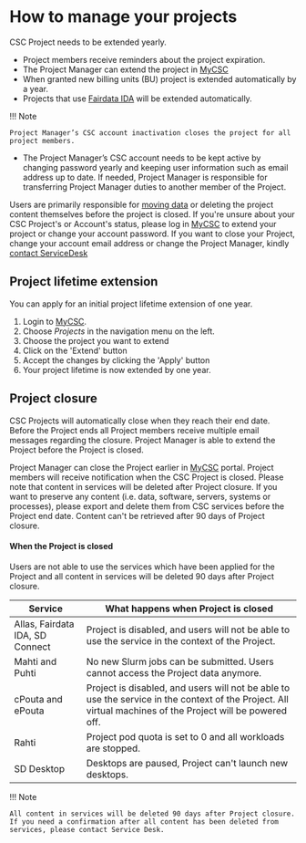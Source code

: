 # How to manage your projects

CSC Project needs to be extended yearly.

* Project members receive reminders about the project expiration.
* The Project Manager can extend the project in [MyCSC](https://my.csc.fi)
* When granted new billing units (BU) project is extended automatically by a year.
* Projects that use [Fairdata IDA](https://ida.fairdata.fi/) will be extended automatically.

!!! Note 

    Project Manager’s CSC account inactivation closes the project for all project members.

* The Project Manager’s CSC account needs to be kept active by changing password yearly and keeping user information such as email address up to date. If needed, Project Manager is responsible for transferring Project Manager duties to another member of the Project.

Users are primarily responsible for [moving data](../data/moving/index.md) or deleting the project content themselves before the project is closed. 
If you're unsure about your CSC Project's or Account's status, please log in [MyCSC](https://my.csc.fi) to extend your project or change your account password.
If you want to close your Project, change your account email address or change the Project Manager, kindly [contact ServiceDesk](../support/contact.md)

## Project lifetime extension

You can apply for an initial project lifetime extension of one year.

1. Login to [MyCSC](https://my.csc.fi).
1. Choose _Projects_ in the navigation menu on the left.
1. Choose the project you want to extend
1. Click on the 'Extend' button
1. Accept the changes by clicking the 'Apply' button
1. Your project lifetime is now extended by one year.


## Project closure

CSC Projects will automatically close when they reach their end date. Before the Project ends all Project members receive multiple email messages regarding the closure. Project Manager is able to extend the Project before the Project is closed.  

Project Manager can close the Project earlier in [MyCSC](https://my.csc.fi) portal. Project members will receive notification when the CSC Project is closed. Please note that content in services will be deleted after Project closure. If you want to preserve any content (i.e. data, software, servers, systems or processes), please export and delete them from CSC services before the Project end date. Content can't be retrieved after 90 days of Project closure.

#### When the Project is closed

Users are not able to use the services which have been applied for the Project and all content in services will be deleted 90 days after Project closure.

| Service | What happens when Project is closed |
| -- | -- |
| Allas, Fairdata IDA, SD Connect | Project is disabled, and users will not be able to use the service in the context of the Project. |
| Mahti and Puhti | No new Slurm jobs can be submitted. Users cannot access the Project data anymore. |
| cPouta and ePouta | Project is disabled, and users will not be able to use the service in the context of the Project. All virtual machines of the Project will be powered off. |
| Rahti | Project pod quota is set to 0 and all workloads are stopped. |
| SD Desktop | Desktops are paused, Project can't launch new desktops. |



!!! Note 
    
    All content in services will be deleted 90 days after Project closure. If you need a confirmation after all content has been deleted from services, please contact Service Desk.



